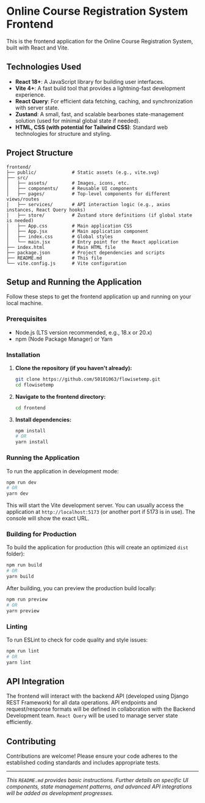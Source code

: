 # Online Course Registration System Frontend

This is the frontend application for the Online Course Registration System, built with React and Vite.

## Technologies Used

*   **React 18+**: A JavaScript library for building user interfaces.
*   **Vite 4+**: A fast build tool that provides a lightning-fast development experience.
*   **React Query**: For efficient data fetching, caching, and synchronization with server state.
*   **Zustand**: A small, fast, and scalable bearbones state-management solution (used for minimal global state if needed).
*   **HTML, CSS (with potential for Tailwind CSS)**: Standard web technologies for structure and styling.

## Project Structure

```
frontend/
├── public/             # Static assets (e.g., vite.svg)
├── src/
│   ├── assets/         # Images, icons, etc.
│   ├── components/     # Reusable UI components
│   ├── pages/          # Top-level components for different views/routes
│   ├── services/       # API interaction logic (e.g., axios instances, React Query hooks)
│   ├── store/          # Zustand store definitions (if global state is needed)
│   ├── App.css         # Main application CSS
│   ├── App.jsx         # Main application component
│   ├── index.css       # Global styles
│   └── main.jsx        # Entry point for the React application
├── index.html          # Main HTML file
├── package.json        # Project dependencies and scripts
├── README.md           # This file
└── vite.config.js      # Vite configuration
```

## Setup and Running the Application

Follow these steps to get the frontend application up and running on your local machine.

### Prerequisites

*   Node.js (LTS version recommended, e.g., 18.x or 20.x)
*   npm (Node Package Manager) or Yarn

### Installation

1.  **Clone the repository (if you haven't already):**
    ```bash
    git clone https://github.com/50101063/flowisetemp.git
    cd flowisetemp
    ```

2.  **Navigate to the frontend directory:**
    ```bash
    cd frontend
    ```

3.  **Install dependencies:**
    ```bash
    npm install
    # OR
    yarn install
    ```

### Running the Application

To run the application in development mode:

```bash
npm run dev
# OR
yarn dev
```

This will start the Vite development server. You can usually access the application at `http://localhost:5173` (or another port if 5173 is in use). The console will show the exact URL.

### Building for Production

To build the application for production (this will create an optimized `dist` folder):

```bash
npm run build
# OR
yarn build
```

After building, you can preview the production build locally:

```bash
npm run preview
# OR
yarn preview
```

### Linting

To run ESLint to check for code quality and style issues:

```bash
npm run lint
# OR
yarn lint
```

## API Integration

The frontend will interact with the backend API (developed using Django REST Framework) for all data operations. API endpoints and request/response formats will be defined in collaboration with the Backend Development team. `React Query` will be used to manage server state efficiently.

## Contributing

Contributions are welcome! Please ensure your code adheres to the established coding standards and includes appropriate tests.

---

*This `README.md` provides basic instructions. Further details on specific UI components, state management patterns, and advanced API integrations will be added as development progresses.*